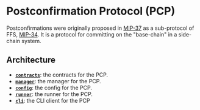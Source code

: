 # Postconfirmation Protocol (PCP)

Postconfirmations were originally proposed in [MIP-37](https://github.com/movementlabsxyz/MIP/pull/37) as a sub-protocol of FFS, [MIP-34](https://github.com/movementlabsxyz/MIP/pull/34). It is a protocol for committing on the "base-chain" in a side-chain system.

## Architecture

- **[`contracts`](./contracts/README.md)**: the contracts for the PCP.
- **[`manager`](./manager/README.md)**: the manager for the PCP.
- **[`config`](./config/README.md)**: the config for the PCP.
- **[`runner`](./runner/README.md)**: the runner for the PCP.
- **[`cli`](./cli/README.md)**: the CLI client for the PCP
